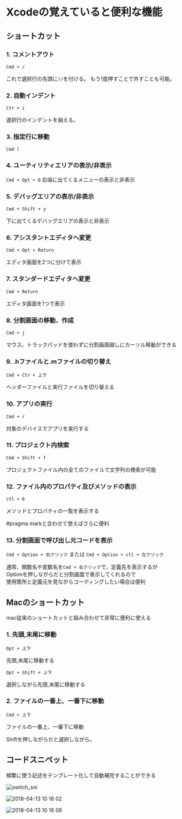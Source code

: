 # Xcodeの覚えていると便利な機能
## ショートカット
### 1. コメントアウト
`Cmd + /`

これで選択行の先頭に`//`を付ける。
もう1度押すことで外すことも可能。


### 2. 自動インデント
`Ctr + i`

選択行のインデントを揃える。

### 3. 指定行に移動
`Cmd l`

### 4. ユーティリティエリアの表示/非表示
`Cmd + Opt + 0`
右端に出てくるメニューの表示と非表示

### 5. デバッグエリアの表示/非表示
`Cmd + Shift + y`

下に出てくるデバッグエリアの表示と非表示

### 6. アシスタントエディタへ変更
`Cmd + Opt + Return`

エディタ画面を2つに分けて表示

### 7. スタンダードエディタへ変更
`Cmd + Return`

エディタ画面を1つで表示

### 8. 分割画面の移動、作成
`Cmd + j`

マウス、トラックパッドを使わずに分割画面越しにカーソル移動ができる

### 9. .hファイルと.mファイルの切り替え
`Cmd + Ctr + 上下`

ヘッダーファイルと実行ファイルを切り替える

### 10. アプリの実行
`Cmd + r`

対象のデバイスでアプリを実行する

### 11. プロジェクト内検索
`Cmd + Shift + f`

プロジェクトファイル内の全てのファイルで文字列の検索が可能

### 12. ファイル内のプロパティ及びメソッドの表示
`ctl + 6`

メソッドとプロパティの一覧を表示する

#pragma markと合わせて使えばさらに便利

### 13. 分割画面で呼び出し元コードを表示
`Cmd + Option + 右クリック` または
`Cmd + Option + ctl + 左クリック`

通常、関数名や変数名を`Cmd + 右クリック`で、定義先を表示するが  
Optionを押しながらだと分割画面で表示してくれるので  
使用箇所と定義元を見ながらコーディングしたい場合は便利

## Macのショートカット
mac従来のショートカットと組み合わせて非常に便利に使える
### 1. 先頭,末尾に移動
`Opt + 上下`

先頭,末尾に移動する

`Opt + Shift + 上下`

選択しながら先頭,末尾に移動する

### 2. ファイルの一番上、一番下に移動
`Cmd + 上下`

ファイルの一番上、一番下に移動

Shiftを押しながらだと選択しながら。

## コードスニペット
頻繁に使う記述をテンプレート化して自動補完することができる

![switch_sni](https://user-images.githubusercontent.com/28851703/40350912-15199158-5de6-11e8-9442-7eb677ab582f.gif)

![2018-04-13 10 16 02](https://user-images.githubusercontent.com/28851703/38711991-d9b7ad30-3f03-11e8-8c90-b20d8ba5677b.png)

![2018-04-13 10 16 08](https://user-images.githubusercontent.com/28851703/38711992-d9dc0ac2-3f03-11e8-8035-5b94f87ebfea.png)


